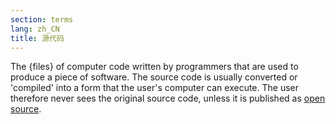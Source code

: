 ```yaml
---
section: terms
lang: zh_CN
title: 源代码
---
```


The {files} of computer code written by programmers that are used to produce a piece of software. The source code is usually converted or 'compiled' into a form that the user's computer can execute. The user therefore never sees the original source code, unless it is published as [open source](/glossary/en/terms/open-source/).